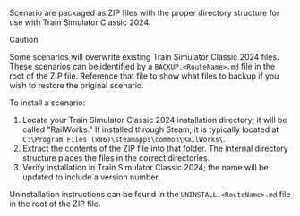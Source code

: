 Scenario are packaged as ZIP files with the proper directory structure for use with Train Simulator Classic 2024.

> [!CAUTION]
> Some scenarios will overwrite existing Train Simulator Classic 2024 files. These scenarios can be identified by a `BACKUP.<RouteName>.md` file in the root of the ZIP file. Reference that file to show what files to backup if you wish to restore the original scenario.

To install a scenario:
1. Locate your Train Simulator Classic 2024 installation directory; it will be called "RailWorks." If installed through Steam, it is typically located at `C:\Program Files (x86)\steamapps\common\RailWorks\`.
2. Extract the contents of the ZIP file into that folder. The internal directory structure places the files in the correct directories.
3. Verify installation in Train Simulator Classic 2024; the name will be updated to include a version number.

Uninstallation instructions can be found in the `UNINSTALL.<RouteName>.md` file in the root of the ZIP file.